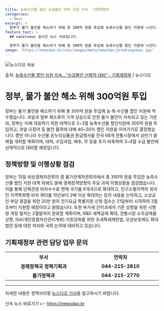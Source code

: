 ```yaml
---
title: 농축수산물 할인 수급불안 대비 지원 지속  기획재정부
categories:
  - News
excerpt: >
  정부가 물가 불안을 해소하기 위해 총 300억 원을 투입해 농축수산물 할인 지원에 나선다. 기획재정부는 15…
feature_text: >
  ## navernews 실시간 뉴스 속보입니다.

  정부가 물가 불안을 해소하기 위해 총 300억 원을 투입해 농축수산물 할인 지원에 나선다. 기획재정부는 15…
image: 'https://newsdao.kr/res/images/meta/newsdao_breakingnews.jpg'
---
```


![뉴스다오 속보](https://newsdao.kr/res/images/meta/newsdao_breakingnews.jpg)

<p>출처: <a href="https://newsdao.kr/3160" rel="dofollow">농축수산물 할인 지원 지속…“수급불안 선제적 대비” - 기획재정부</a> | 뉴스다오</p>

<h1>정부, 물가 불안 해소 위해 300억원 투입</h1>

<p data-ke-size="size16">정부는 물가 불안을 해소하기 위해 총 300억 원을 투입해 농·축·수산물 할인 지원에 착수했습니다. 과일과 일부 채소류의 가격 상승으로 인한 물가 불안이 지속되고 있는 가운데, 정부는 이에 대응하기 위한 대책으로 2~3월 농축수산물 할인지원에 300억 원을 투입하고, 과일·오징어 등 불안 품목에 대해 40~50% 할인 지원을 이어가기로 결정했습니다. 뿐만 아니라 수산물 온누리상품권 환급행사를 전국 68개 전통시장에서 상반기 중 매월 개최할 계획이며, 대파, 수입과일, 배추, 무 등을 추가 비축하여 3~4월 수급 불안에 선제적으로 대비할 예정입니다.</p>

<h2 data-ke-size="size26">정책방향 및 이행상황 점검</h2>

<p data-ke-size="size16">정부는 15일 비상경제차관회의 겸 물가관계차관회의에서 총 300억 원을 투입한 농축수산물 할인 지원 대책 외에도 올해 경제정책방향의 주요 과제 이행상황을 점검했습니다. 이를 통해 단체관광 비자수수료 면제 국가를 6개국으로 확대하고, 인구소멸지역의 외국인 지역특화형 비자 쿼터를 작년보다 2배 이상 확대하는 등의 내용을 논의하고, 소상공인 부담 경감을 위한 20만 원의 전기요금 특별지원 신청·접수는 21일부터 시작하여 3월초부터 지원할 예정이라고 밝혔습니다. 또한 부가세 간이과세자 기준 상향을 위한 시행령 개정 절차는 2월말까지 완료할 계획이며, R&D 세액공제 확대, 전통시장 소득공제율 상향, ISA(개인종합자산관리계좌) 지원강화를 위한 조세특례제한법, 모성보호제도 확대 법안 등에 대한 처리와 국회 논의에 대비하고 있습니다.</p>

<h2 data-ke-size="size26">기획재정부 관련 담당 업무 문의</h2>

<table>
  <tr>
    <th style="text-align: center; width: 25%;">부서</th>
    <th style="text-align: center; width: 25%;">연락처</th>
  </tr>
  <tr>
    <td style="text-align: center; height: 17px;"><b>경제정책국 정책기획과</b></td>
    <td style="text-align: center; height: 17px;"><b>044-215-2810</b></td>
  </tr>
  <tr>
    <td style="text-align: center; height: 17px;"><b>물가정책과</b></td>
    <td style="text-align: center; height: 17px;"><b>044-215-2770</b></td>
  </tr>
</table>

<hr>

<p data-ke-size="size16">자세한 내용은 정책브리핑 <a href="https://newsdao.kr/3160">뉴스다오 기사</a>를 참고하시기 바랍니다.</p> 

신속 뉴스 바로가기 👉 <a href="https://newsdao.kr" rel="dofollow">https://newsdao.kr</a>


